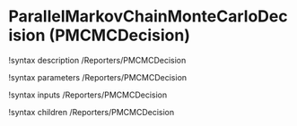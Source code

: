 # ParallelMarkovChainMonteCarloDecision (PMCMCDecision)

!syntax description /Reporters/PMCMCDecision

!syntax parameters /Reporters/PMCMCDecision

!syntax inputs /Reporters/PMCMCDecision

!syntax children /Reporters/PMCMCDecision
